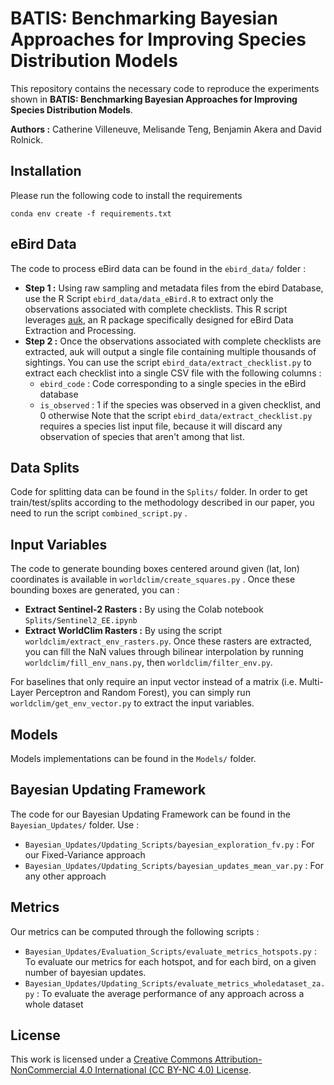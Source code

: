 # BATIS: Benchmarking Bayesian Approaches for Improving Species Distribution Models

This repository contains the necessary code to reproduce the experiments shown in **BATIS: Benchmarking Bayesian Approaches for Improving Species Distribution Models**. 

**Authors :** Catherine Villeneuve, Melisande Teng, Benjamin Akera and David Rolnick.

## Installation

Please run the following code to install the requirements

```
conda env create -f requirements.txt
```

## eBird Data

The code to process eBird data can be found in the `ebird_data/` folder :
* **Step 1 :** Using raw sampling and metadata files from the ebird Database, use the R Script `ebird_data/data_eBird.R` to extract only the observations associated with complete checklists. This R script leverages [auk](https://cornelllabofornithology.github.io/auk/), an R package specifically designed for eBird Data Extraction and Processing. 
* **Step 2 :** Once the observations associated with complete checklists are extracted, auk will output a single file containing multiple thousands of sightings. You can use the script `ebird_data/extract_checklist.py` to extract each checklist into a single CSV file with the following columns :
  * `ebird_code` : Code corresponding to a single species in the eBird database
  * `is_observed` : 1 if the species was observed in a given checklist, and 0 otherwise
Note that the script `ebird_data/extract_checklist.py` requires a species list input file, because it will discard any observation of species that aren't among that list. 

## Data Splits

Code for splitting data can be found in the `Splits/` folder. In order to get train/test/splits according to the methodology described in our paper, you need to run the script `combined_script.py` . 

## Input Variables

The code to generate bounding boxes centered around given (lat, lon) coordinates is available in `worldclim/create_squares.py` . Once these bounding boxes are generated, you can : 
* **Extract Sentinel-2 Rasters :** By using the Colab notebook `Splits/Sentinel2_EE.ipynb`
* **Extract WorldClim Rasters :** By using the script `worldclim/extract_env_rasters.py`. Once these rasters are extracted, you can fill the NaN values through bilinear interpolation by running `worldclim/fill_env_nans.py`, then `worldclim/filter_env.py`.

For baselines that only require an input vector instead of a matrix (i.e. Multi-Layer Perceptron and Random Forest), you can simply run `worldclim/get_env_vector.py` to extract the input variables. 

## Models

Models implementations can be found in the `Models/` folder.

## Bayesian Updating Framework 

The code for our Bayesian Updating Framework can be found in the `Bayesian_Updates/` folder. Use : 
* `Bayesian_Updates/Updating_Scripts/bayesian_exploration_fv.py` : For our Fixed-Variance approach
* `Bayesian_Updates/Updating_Scripts/bayesian_updates_mean_var.py` : For any other approach

## Metrics

Our metrics can be computed through the following scripts : 
* `Bayesian_Updates/Evaluation_Scripts/evaluate_metrics_hotspots.py` : To evaluate our metrics for each hotspot, and for each bird, on a given number of bayesian updates.
* `Bayesian_Updates/Updating_Scripts/evaluate_metrics_wholedataset_za.py` : To evaluate the average performance of any approach across a whole dataset

## License 

This work is licensed under a
[Creative Commons Attribution-NonCommercial 4.0 International (CC BY-NC 4.0) License](https://creativecommons.org/licenses/by-nc/4.0/).


